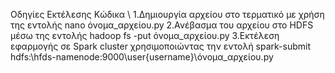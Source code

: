 Οδηγίες Εκτέλεσης Κώδικα \\
1.Δημιουργία αρχείου στο τερματικό με χρήση της εντολής nano όνομα_αρχείου.py
2.Ανέβασμα του αρχείου στο HDFS μέσω της εντολής hadoop fs -put όνομα_αρχείου.py
3.Εκτέλεση εφαρμογής σε Spark cluster χρησιμοποιώντας την εντολή spark-submit hdfs:\\hfds-namenode:9000\user\{username}\όνομα_αρχείου.py
